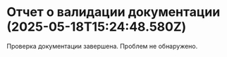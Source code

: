 # Отчет о валидации документации (2025-05-18T15:24:48.580Z)

Проверка документации завершена. Проблем не обнаружено.

